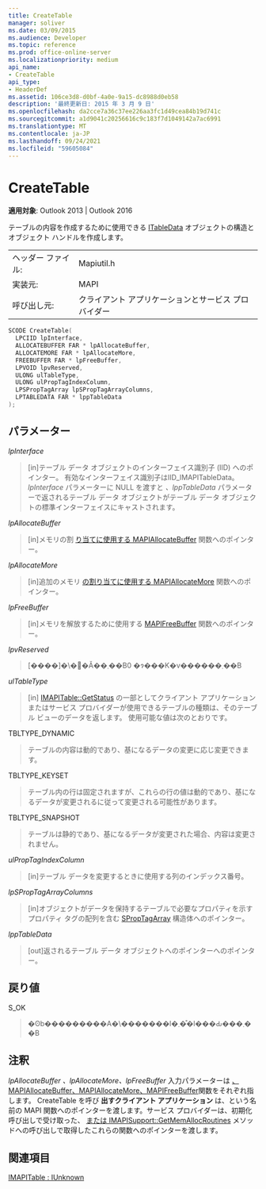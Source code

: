 ```yaml
---
title: CreateTable
manager: soliver
ms.date: 03/09/2015
ms.audience: Developer
ms.topic: reference
ms.prod: office-online-server
ms.localizationpriority: medium
api_name:
- CreateTable
api_type:
- HeaderDef
ms.assetid: 106ce3d8-d0bf-4a0e-9a15-dc8988d0eb58
description: '最終更新日: 2015 年 3 月 9 日'
ms.openlocfilehash: da2cce7a36c37ee226aa3fc1d49cea84b19d741c
ms.sourcegitcommit: a1d9041c20256616c9c183f7d1049142a7ac6991
ms.translationtype: MT
ms.contentlocale: ja-JP
ms.lasthandoff: 09/24/2021
ms.locfileid: "59605084"
---
```

# <a name="createtable"></a>CreateTable

  
  
**適用対象**: Outlook 2013 | Outlook 2016 
  
テーブルの内容を作成するために使用できる [ITableData](itabledataiunknown.md) オブジェクトの構造とオブジェクト ハンドルを作成します。 
  
|||
|:-----|:-----|
|ヘッダー ファイル:  <br/> |Mapiutil.h  <br/> |
|実装元:  <br/> |MAPI  <br/> |
|呼び出し元:  <br/> |クライアント アプリケーションとサービス プロバイダー  <br/> |
   
```cpp
SCODE CreateTable(
  LPCIID lpInterface,
  ALLOCATEBUFFER FAR * lpAllocateBuffer,
  ALLOCATEMORE FAR * lpAllocateMore,
  FREEBUFFER FAR * lpFreeBuffer,
  LPVOID lpvReserved,
  ULONG ulTableType,
  ULONG ulPropTagIndexColumn,
  LPSPropTagArray lpSPropTagArrayColumns,
  LPTABLEDATA FAR * lppTableData
);
```

## <a name="parameters"></a>パラメーター

 _lpInterface_
  
> [in]テーブル データ オブジェクトのインターフェイス識別子 (IID) へのポインター。 有効なインターフェイス識別子はIID_IMAPITableData。 _lpInterface_ パラメーターに NULL を渡すと _、lppTableData_ パラメーターで返されるテーブル データ オブジェクトがテーブル データ オブジェクトの標準インターフェイスにキャストされます。 
    
 _lpAllocateBuffer_
  
> [in]メモリの割 [り当てに使用する MAPIAllocateBuffer](mapiallocatebuffer.md) 関数へのポインター。 
    
 _lpAllocateMore_
  
> [in]追加のメモリ [の割り当てに使用する MAPIAllocateMore](mapiallocatemore.md) 関数へのポインター。 
    
 _lpFreeBuffer_
  
> [in]メモリを解放するために使用する [MAPIFreeBuffer](mapifreebuffer.md) 関数へのポインター。 
    
 _lpvReserved_
  
> [����]�\�񂳂�Ă��܂��B0 �ɂ���K�v������܂��B 
    
 _ulTableType_
  
> [in] [IMAPITable::GetStatus](imapitable-getstatus.md) の一部としてクライアント アプリケーションまたはサービス プロバイダーが使用できるテーブルの種類は、そのテーブル ビューのデータを返します。 使用可能な値は次のとおりです。 
    
TBLTYPE_DYNAMIC 
  
> テーブルの内容は動的であり、基になるデータの変更に応じ変更できます。 
    
TBLTYPE_KEYSET 
  
> テーブル内の行は固定されますが、これらの行の値は動的であり、基になるデータが変更されるに従って変更される可能性があります。 
    
TBLTYPE_SNAPSHOT 
  
> テーブルは静的であり、基になるデータが変更された場合、内容は変更されません。 
    
 _ulPropTagIndexColumn_
  
> [in]テーブル データを変更するときに使用する列のインデックス番号。 
    
 _lpSPropTagArrayColumns_
  
> [in]オブジェクトがデータを保持するテーブルで必要なプロパティを示すプロパティ タグの配列を含む [SPropTagArray](sproptagarray.md) 構造体へのポインター。 
    
 _lppTableData_
  
> [out]返されるテーブル データ オブジェクトへのポインターへのポインター。
    
## <a name="return-value"></a>戻り値

S_OK 
  
> �ʘb���������A�\�������l�܂��͒l���Ԃ���܂��B
    
## <a name="remarks"></a>注釈

_lpAllocateBuffer_ _、lpAllocateMore、lpFreeBuffer_ 入力パラメーターは [、MAPIAllocateBuffer、MAPIAllocateMore、MAPIFreeBuffer](mapiallocatebuffer.md)関数をそれぞれ指します。  [](mapiallocatemore.md) [](mapifreebuffer.md) CreateTable を呼び **出すクライアント アプリケーション** は、という名前の MAPI 関数へのポインターを渡します。サービス プロバイダーは、初期化呼び出しで受け取った、 [または IMAPISupport::GetMemAllocRoutines](imapisupport-getmemallocroutines.md) メソッドへの呼び出しで取得したこれらの関数へのポインターを渡します。 
  
## <a name="see-also"></a>関連項目



[IMAPITable : IUnknown](imapitableiunknown.md)

